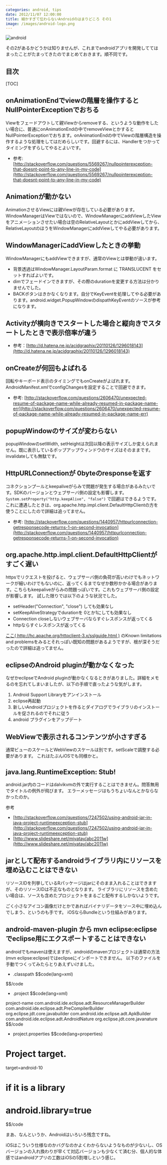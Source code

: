 ```yaml
---
categories: android, tips
date: 2012/11/07 12:00:00
title: 細かすぎて伝わらないAndroidのはまりどころ その1
image: /images/android-logo.png
---
```


![android](/images/android-logo.png)

その2があるかどうかは知りませんが、これまでandroidアプリを開発しててはまったことがたまってきたのでまとめておきます。順不同です。


## 目次

[TOC]

## onAnimationEndでviewの階層を操作するとNullPointerExceptionでおちる

Viewをフェードアウトして親Viewからremoveする、というような動作をしたい場合に、普通にonAnimationEndの中でremoveViewとかするとNullPointerExceptionでおちます。onAnimationEndの中でViewの階層構造を操作するような処理をしてはだめらしいです。回避するには、Handlerをつかってタイミングをずらしてやるとよいです。

* 参考: [http://stackoverflow.com/questions/5569267/nullpointerexception-that-doesnt-point-to-any-line-in-my-code](http://stackoverflow.com/questions/5569267/nullpointerexception-that-doesnt-point-to-any-line-in-my-code)

## Animationが動かない

AnimationさせるViewには親Viewが存在している必要があります。WindowManagerはViewではないので、WindowManagerにaddViewしたViewをアニメーションさせたい場合は空のRelativeLayoutとかにaddViewしてから、RelativeLayoutのほうをWindowManagerにaddViewしてやる必要があります。

## WindowManagerにaddViewしたときの挙動

WindowManagerにもaddViewできますが、通常のViewとは挙動が違います。

* 背景透過はWindowManager.LayoutParam.format に TRANSLUCENT をセットすればよいです。
* dimでフェードインできますが、その際のdurationを変更する方法は分かりませんでした。
* BACKボタンはきかなくなります。自分でKeyEventを処理してやる必要があります。android.widget.PopupWindowのdispathKeyEventのソースが参考になります。

## Activityが横向きでスタートした場合と縦向きでスタートしたときで表示倍率が違う

* 参考：[http://d.hatena.ne.jp/acidgraphix/20110126/1296018143](http://d.hatena.ne.jp/acidgraphix/20110126/1296018143)

## onCreateが何回もよばれる

回転やキーボード表示のタイミングでもonCreateがよばれます。AndroidManifest.xmlでconfigChangesを設定することで回避できます。

* 参考: [http://stackoverflow.com/questions/2606470/unexpected-resume-of-package-name-while-already-resumed-in-package-name-err](http://stackoverflow.com/questions/2606470/unexpected-resume-of-package-name-while-already-resumed-in-package-name-err)

## popupWindowのサイズが変わらない

popupWindowのsetWidth, setHeightは次回以降の表示サイズしか変えられません。既に表示しているポップアップウィンドウのサイズはそのままです。invalidateしても無駄です。

## HttpURLConnectionが 0byteのresponseを返す

コネクションプールとkeepaliveがらみで問題が発生する場合があるみたいです。SDKのバージョンとウェブサーバ側の設定も影響します。
```System.setProperty("http.keepAlive", "false")``` で回避はできるようです。これに遭遇したときは、org.apache.http.impl.client.DefaultHttpClientの方を使うことにしたので詳細は追ってません。

* 参考: [http://stackoverflow.com/questions/1440957/httpurlconnection-getresponsecode-returns-1-on-second-invocation](http://stackoverflow.com/questions/1440957/httpurlconnection-getresponsecode-returns-1-on-second-invocation)

## org.apache.http.impl.client.DefaultHttpClientがすごく遅い

httpsでリクエストを投げると、ウェブサーバ側の負荷が高いわけでもネットワークが細いわけでもないのに、返ってくるまでなぜか数秒かかる場合があります。こちらもkeepaliveがらみの問題っぽいです。これもウェブサーバ側の設定が影響します。
試した限りでは以下のような状況でした。

* setHeader("Connection", "close") しても効果なし
* setKeepAliveStrategyでdurationを 0とか1にしても効果なし
* Connection closeしないウェブサーバならすぐレスポンスが返ってくる
* httpならすぐレスポンスが返ってくる

[ここ( http://hc.apache.org/httpclient-3.x/sslguide.html )](http://hc.apache.org/httpclient-3.x/sslguide.html) のKnown limitations and problemsをみるとそれっぽい既知の問題があるようですが、根が深そうだったので詳細は追ってません。

## eclipseのAndroid pluginが動かなくなった

なぜかeclipseでAndroid pluginが動かなくなるときがありました。詳細をメモるのを忘れてしまいましたが、以下の手順で直ったような気がします。

1. Android Support Libraryをアンインストール
2. eclipse再起動
3. 新しいAndroidプロジェクトを作るとダイアログでライブラリのインストールを促されるのでそれに従う
4. android プラグインをアップデート

## WebViewで表示されるコンテンツが小さすぎる

通常ビューのスケールとWebViewのスケールは別です。setScaleで調整する必要があります。
これはたぶんiOSでも同様かと。

## java.lang.RuntimeException: Stub!

android.jar内のコードはdalvikvmの外で実行することはできません。問答無用でタイトルの例外が飛びます。
エラーメッセージはもうちょいなんとかならなかったのか。

参考

* [http://stackoverflow.com/questions/7247502/using-android-jar-in-java-project-runtimeexception-stub](http://stackoverflow.com/questions/7247502/using-android-jar-in-java-project-runtimeexception-stub)
* [http://www.slideshare.net/miyatay/abc2011w](http://www.slideshare.net/miyatay/abc2011w)

## jarとして配布するandroidライブラリ内にリソースを埋め込むことはできない

リソースIDを列挙しているRパッケージはjarにそのまま入れることはできますが、そのリソースIDは不正なものとなります。
ライブラリにリソースを含めたい場合は、ソースも含めたプロジェクトをまるごと配布するしかないようです。

ごく小さなアイコン画像だけとかであればバイナリデータをソース中に埋め込んでしまう、というのも手です。
iOSならBundleという仕組みがあります。


## android-maven-plugin から mvn eclipse:eclipse でeclipse用にエクスポートすることはできない

androidでもmavenは使えますが、androidのmavenプロジェクトは通常の方法(mvn eclipse:eclipse)ではeclipseにインポートできません。
以下のファイルを手動でつくってみたらとりあえずいけました。

* .classpath
$$code(lang=xml)
<?xml version="1.0" encoding="UTF-8"?>
<classpath>
        <classpathentry kind="src" path="src/main/java"/>
        <classpathentry kind="src" path="gen"/>
        <classpathentry kind="con" path="com.android.ide.eclipse.adt.ANDROID_FRAMEWORK"/>
        <classpathentry kind="con" path="com.android.ide.eclipse.adt.LIBRARIES"/>
        <classpathentry kind="output" path="bin/classes"/>
</classpath>
$$/code

* .project
$$code(lang=xml)
<?xml version="1.0" encoding="UTF-8"?>
<projectDescription>
        <name>project-name</name>
        <comment></comment>
        <projects>
        </projects>
        <buildSpec>
                <buildCommand>
                        <name>com.android.ide.eclipse.adt.ResourceManagerBuilder</name>
                        <arguments>
                        </arguments>
                </buildCommand>
                <buildCommand>
                        <name>com.android.ide.eclipse.adt.PreCompilerBuilder</name>
                        <arguments>
                        </arguments>
                </buildCommand>
                <buildCommand>
                        <name>org.eclipse.jdt.core.javabuilder</name>
                        <arguments>
                        </arguments>
                </buildCommand>
                <buildCommand>
                        <name>com.android.ide.eclipse.adt.ApkBuilder</name>
                        <arguments>
                        </arguments>
                </buildCommand>
        </buildSpec>
        <natures>
                <nature>com.android.ide.eclipse.adt.AndroidNature</nature>
                <nature>org.eclipse.jdt.core.javanature</nature>
        </natures>
</projectDescription>
$$/code

* project.properties
$$code(lang=properties)
# Project target.
target=android-10

# if it is a library
# android.library=true
$$/code

まあ、なんというか、Androidはいろいろ残念ですね。

iOSはこういう仕様なのかバグなのかよくわからないようなものが少ないし、OSバージョンの入れ換わりが早くて対応バージョンも少なくて済む分、個人的な体感ではandroidアプリの工数はiOSの5割増しという感じ。
